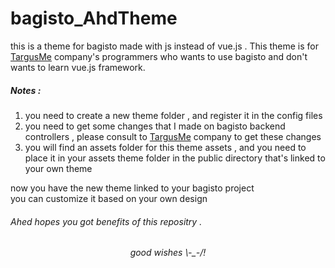 # bagisto_AhdTheme
this is a theme for bagisto made with js instead of vue.js . This theme is for <a href="http://targusme.com/">TargusMe</a> company's programmers who wants to use bagisto and don't wants to learn vue.js framework.
<h5>Notes :</h5>
<ol>
  <li>you need to create a new theme folder , and register it in the config files</li>
  <li>you need to get some changes that I made on bagisto backend controllers , please consult to <a href="http://targusme.com/">TargusMe</a> company to get these changes </li>
  <li>you will find an assets folder for this theme assets , and you need to place it in your assets theme folder in the public directory that's linked to your own theme</li>
</ol>
<span>now you have the new theme linked to your bagisto project <br> you can customize it based on your own design</span><br>
<h6>Ahed hopes you got benefits of this repositry .</h6>
<div style="text-align: center">
    <h6>good wishes \-_-/!</h6>
</div>
